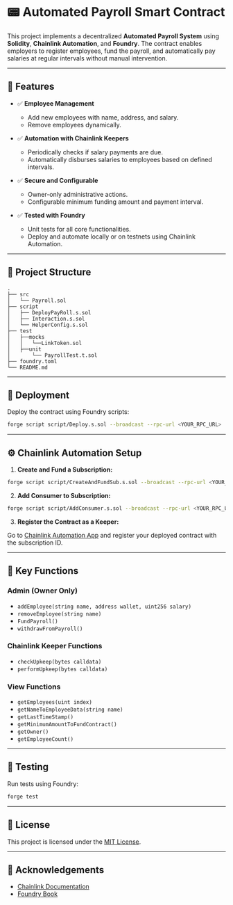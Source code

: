 # 📟 Automated Payroll Smart Contract

This project implements a decentralized **Automated Payroll System** using **Solidity**, **Chainlink Automation**, and **Foundry**. The contract enables employers to register employees, fund the payroll, and automatically pay salaries at regular intervals without manual intervention.

---

## 📆 Features

* ✅ **Employee Management**

  * Add new employees with name, address, and salary.
  * Remove employees dynamically.

* ✅ **Automation with Chainlink Keepers**

  * Periodically checks if salary payments are due.
  * Automatically disburses salaries to employees based on defined intervals.

* ✅ **Secure and Configurable**

  * Owner-only administrative actions.
  * Configurable minimum funding amount and payment interval.

* ✅ **Tested with Foundry**

  * Unit tests for all core functionalities.
  * Deploy and automate locally or on testnets using Chainlink Automation.

---

## 📁 Project Structure

```
.
├── src
│   └── Payroll.sol
├── script
│   ├── DeployPayRoll.s.sol
│   ├── Interaction.s.sol
│   └── HelperConfig.s.sol
├── test
│   ├──mocks
│   │   └──LinkToken.sol
│   ├──unit
│       └── PayrollTest.t.sol
├── foundry.toml
└── README.md
```

---

## 🚀 Deployment

Deploy the contract using Foundry scripts:

```bash
forge script script/Deploy.s.sol --broadcast --rpc-url <YOUR_RPC_URL>
```

---

## ⚙️ Chainlink Automation Setup

1. **Create and Fund a Subscription:**

```bash
forge script script/CreateAndFundSub.s.sol --broadcast --rpc-url <YOUR_RPC_URL>
```

2. **Add Consumer to Subscription:**

```bash
forge script script/AddConsumer.s.sol --broadcast --rpc-url <YOUR_RPC_URL>
```

3. **Register the Contract as a Keeper:**

Go to [Chainlink Automation App](https://automation.chain.link/) and register your deployed contract with the subscription ID.

---

## 🔎 Key Functions

### Admin (Owner Only)

* `addEmployee(string name, address wallet, uint256 salary)`
* `removeEmployee(string name)`
* `FundPayroll()`
* `withdrawFromPayroll()`

### Chainlink Keeper Functions

* `checkUpkeep(bytes calldata)`
* `performUpkeep(bytes calldata)`

### View Functions

* `getEmployees(uint index)`
* `getNameToEmployeeData(string name)`
* `getLastTimeStamp()`
* `getMinimumAmountToFundContract()`
* `getOwner()`
* `getEmployeeCount()`

---

## 💪 Testing

Run tests using Foundry:

```bash
forge test
```

---

## 📜 License

This project is licensed under the [MIT License](LICENSE).

---

## 🙌 Acknowledgements

* [Chainlink Documentation](https://docs.chain.link)
* [Foundry Book](https://book.getfoundry.sh/)
